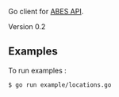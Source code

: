 Go client for [ABES API](https://abes.fr/api-et-web-services/).

Version 0.2

## Examples

To run examples :

```{bash}
$ go run example/locations.go
```
